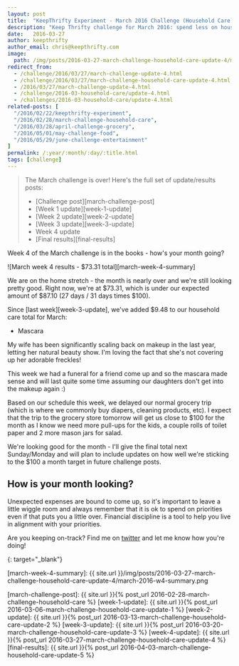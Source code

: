 ```yaml
---
layout: post
title:  "KeepThrifty Experiment - March 2016 Challenge (Household Care) - Week 4 Results"
description: "Keep Thrifty challenge for March 2016: spend less on household items; see our week 4 results"
date:   2016-03-27
author: keepthrifty
author_email: chris@keepthrifty.com
image:
  path: /img/posts/2016-03-27-march-challenge-household-care-update-4/makeup-brush.jpg
redirect_from:
  - /challenge/2016/03/27/march-challenge-update-4.html
  - /challenge/2016/03/27/march-challenge-household-care-update-4.html
  - /2016/03/27/march-challenge-update-4.html
  - /challenge/2016-03-household-care/update-4.html
  - /challenges/2016-03-household-care/update-4.html
related-posts: [
  "/2016/02/22/keepthrifty-experiment",
  "/2016/02/28/march-challenge-household-care",
  "/2016/03/28/april-challenge-grocery",
  "/2016/05/01/may-challenge-food",
  "/2016/05/29/june-challenge-entertainment"
]
permalink: /:year/:month/:day/:title.html
tags: [challenge]
---
```


> The March challenge is over! Here's the full set of update/results posts:
>
>   - [Challenge post][march-challenge-post]
>   - [Week 1 update][week-1-update]
>   - [Week 2 update][week-2-update]
>   - [Week 3 update][week-3-update]
>   - Week 4 update
>   - [Final results][final-results]


Week 4 of the March challenge is in the books - how's your month going?

![March week 4 results - $73.31 total][march-week-4-summary]

We are on the home stretch - the month is nearly over and we're still looking pretty good. Right now, we're at $73.31, which is under our expected amount of $87.10 (27 days / 31 days times $100).

Since [last week][week-3-update], we've added $9.48 to our household care total for March:

* Mascara

My wife has been significantly scaling back on makeup in the last year, letting her natural beauty show. I'm loving the fact that she's not covering up her adorable freckles!

This week we had a funeral for a friend come up and so the mascara made sense and will last quite some time assuming our daughters don't get into the makeup again :)

Based on our schedule this week, we delayed our normal grocery trip (which is where we commonly buy diapers, cleaning products, etc). I expect that the trip to the grocery store tomorrow will get us close to $100 for the month as I know we need more pull-ups for the kids, a couple rolls of toilet paper and 2 more mason jars for salad.

We're looking good for the month - I'll give the final total next Sunday/Monday and will plan to include updates on how well we're sticking to the $100 a month target in future challenge posts.

## How is your month looking? #

Unexpected expenses are bound to come up, so it's important to leave a little wiggle room and always remember that it is ok to spend on priorities even if that puts you a little over. Financial discipline is a tool to help you live in alignment with your priorities.

Are you keeping on-track? Find me on [twitter][twitter-profile] and let me know how you're doing!

[twitter-profile]: http://www.twitter.com/keepthrifty
{: target="_blank"}

[march-week-4-summary]: {{ site.url }}/img/posts/2016-03-27-march-challenge-household-care-update-4/march-2016-w4-summary.png

[march-challenge-post]: {{ site.url }}{% post_url 2016-02-28-march-challenge-household-care %}
[week-1-update]: {{ site.url }}{% post_url 2016-03-06-march-challenge-household-care-update-1 %}
[week-2-update]: {{ site.url }}{% post_url 2016-03-13-march-challenge-household-care-update-2 %}
[week-3-update]: {{ site.url }}{% post_url 2016-03-20-march-challenge-household-care-update-3 %}
[week-4-update]: {{ site.url }}{% post_url 2016-03-27-march-challenge-household-care-update-4 %}
[final-results]: {{ site.url }}{% post_url 2016-04-03-march-challenge-household-care-update-5 %}
